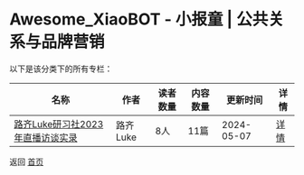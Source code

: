 # Awesome_XiaoBOT - 小报童 | 公共关系与品牌营销

以下是该分类下的所有专栏：

| 名称 | 作者 | 读者数量 | 内容数量 | 更新时间 | 详情 |
|------|------|----------|----------|----------|------|
| [路齐Luke研习社2023年直播访谈实录](https://xiaobot.net/p/Luke630?refer=0b133df9-27dc-423b-8101-639049001c13) | 路齐Luke | 8人 | 11篇 |  2024-05-07 | [详情](../data/Luke630.md) |


返回 [首页](../README.md)
